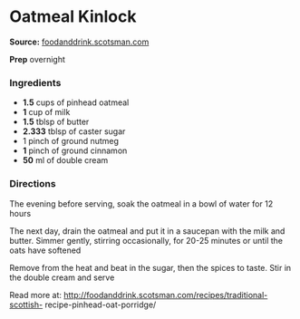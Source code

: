 #  Oatmeal Kinlock

**Source:** [foodanddrink.scotsman.com](https://foodanddrink.scotsman.com/recipes/traditional-scottish-recipe-pinhead-oat-porridge/)

**Prep** overnight

###  Ingredients

  *  **1.5** cups of pinhead oatmeal 
  *  **1** cup of milk
  *  **1.5** tblsp of butter
  *   **2.333** tblsp of caster sugar
  * 1 pinch of ground nutmeg 
  *  **1** pinch of ground cinnamon
  *  **50** ml of double cream
  
  

###  Directions

The evening before serving, soak the oatmeal in a bowl of water for 12 hours

The next day, drain the oatmeal and put it in a saucepan with the milk and
butter. Simmer gently, stirring occasionally, for 20-25 minutes or until the
oats have softened

Remove from the heat and beat in the sugar, then the spices to taste. Stir in
the double cream and serve

Read more at: http://foodanddrink.scotsman.com/recipes/traditional-scottish-
recipe-pinhead-oat-porridge/

